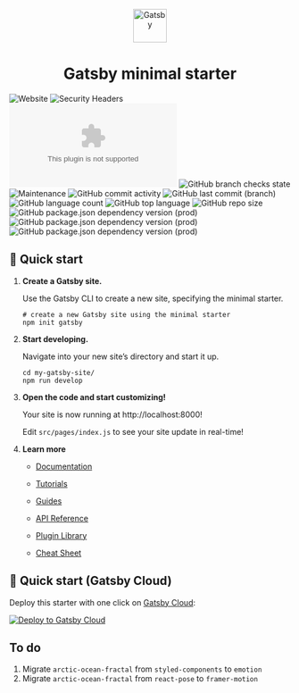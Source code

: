 <p align="center">
  <a href="https://www.gatsbyjs.com/?utm_source=starter&utm_medium=readme&utm_campaign=minimal-starter">
    <img alt="Gatsby" src="https://www.gatsbyjs.com/Gatsby-Monogram.svg" width="60" />
  </a>
</p>
<h1 align="center">
  Gatsby minimal starter
</h1>

![Website](https://img.shields.io/website?url=https%3A%2F%2Fmwskwong.com)
![Security Headers](https://img.shields.io/security-headers?url=https%3A%2F%2Fmwskwong.com)
![Chromium HSTS preload](https://img.shields.io/hsts/preload/mwskwong.com)
![GitHub branch checks state](https://img.shields.io/github/checks-status/mwskwong/resume/next)
![Maintenance](https://img.shields.io/maintenance/yes/2021)
![GitHub commit activity](https://img.shields.io/github/commit-activity/m/mwskwong/resume/next)
![GitHub last commit (branch)](https://img.shields.io/github/last-commit/mwskwong/resume/next)
![GitHub language count](https://img.shields.io/github/languages/count/mwskwong/resume)
![GitHub top language](https://img.shields.io/github/languages/top/mwskwong/resume)
![GitHub repo size](https://img.shields.io/github/repo-size/mwskwong/resume)
![GitHub package.json dependency version (prod)](https://img.shields.io/github/package-json/dependency-version/mwskwong/resume/react/next)
![GitHub package.json dependency version (prod)](https://img.shields.io/github/package-json/dependency-version/mwskwong/resume/gatsby/next)
![GitHub package.json dependency version (prod)](https://img.shields.io/github/package-json/dependency-version/mwskwong/resume/@mui/material/next)

## 🚀 Quick start

1.  **Create a Gatsby site.**

    Use the Gatsby CLI to create a new site, specifying the minimal starter.

    ```shell
    # create a new Gatsby site using the minimal starter
    npm init gatsby
    ```

2.  **Start developing.**

    Navigate into your new site’s directory and start it up.

    ```shell
    cd my-gatsby-site/
    npm run develop
    ```

3.  **Open the code and start customizing!**

    Your site is now running at http://localhost:8000!

    Edit `src/pages/index.js` to see your site update in real-time!

4.  **Learn more**

    - [Documentation](https://www.gatsbyjs.com/docs/?utm_source=starter&utm_medium=readme&utm_campaign=minimal-starter)

    - [Tutorials](https://www.gatsbyjs.com/tutorial/?utm_source=starter&utm_medium=readme&utm_campaign=minimal-starter)

    - [Guides](https://www.gatsbyjs.com/tutorial/?utm_source=starter&utm_medium=readme&utm_campaign=minimal-starter)

    - [API Reference](https://www.gatsbyjs.com/docs/api-reference/?utm_source=starter&utm_medium=readme&utm_campaign=minimal-starter)

    - [Plugin Library](https://www.gatsbyjs.com/plugins?utm_source=starter&utm_medium=readme&utm_campaign=minimal-starter)

    - [Cheat Sheet](https://www.gatsbyjs.com/docs/cheat-sheet/?utm_source=starter&utm_medium=readme&utm_campaign=minimal-starter)

## 🚀 Quick start (Gatsby Cloud)

Deploy this starter with one click on [Gatsby Cloud](https://www.gatsbyjs.com/cloud/):

[<img src="https://www.gatsbyjs.com/deploynow.svg" alt="Deploy to Gatsby Cloud">](https://www.gatsbyjs.com/dashboard/deploynow?url=https://github.com/gatsbyjs/gatsby-starter-minimal)

## To do
1. Migrate `arctic-ocean-fractal` from `styled-components` to `emotion`
2. Migrate `arctic-ocean-fractal` from `react-pose` to `framer-motion`
